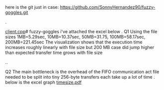 


here is the git just in case: https://github.com/SonnyHernandez90/fuzzy-goggles.git

.


[client.cpp](https://github.com/user-attachments/files/22588716/client.cpp)# fuzzy-goggles
i've attached the excel below 
.
Q1
Using the file sizes 1MB=5.29sec, 10MB=10.37sec, 50MB=31.75, 100MB=58.17sec, 200MB=221.45sec
The visualization shows that the execution time increases roughly linearly with file size but 200 MB case did jump higher than expected transfer time grows with file size


..





Q2
The main bottleneck is the overhead of the FIFO communication act file needed to be split into tiny 256-byte transfers each take up a lot of time
.
below is the excel graph
[timesize.pdf](https://github.com/user-attachments/files/22588697/timesize.pdf)




